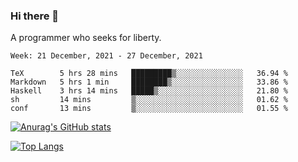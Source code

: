 ### Hi there 👋

<!--
**shejialuo/shejialuo** is a ✨ _special_ ✨ repository because its `README.md` (this file) appears on your GitHub profile.

Here are some ideas to get you started:

- 🔭 I’m currently working on ...
- 🌱 I’m currently learning ...
- 👯 I’m looking to collaborate on ...
- 🤔 I’m looking for help with ...
- 💬 Ask me about ...
- 📫 How to reach me: ...
- 😄 Pronouns: ...
- ⚡ Fun fact: ...
-->

A programmer who seeks for liberty.

<!--START_SECTION:waka-->
```text
Week: 21 December, 2021 - 27 December, 2021

TeX        5 hrs 28 mins   █████████▒░░░░░░░░░░░░░░░   36.94 % 
Markdown   5 hrs 1 min     ████████▒░░░░░░░░░░░░░░░░   33.86 % 
Haskell    3 hrs 14 mins   █████▒░░░░░░░░░░░░░░░░░░░   21.80 % 
sh         14 mins         ▒░░░░░░░░░░░░░░░░░░░░░░░░   01.62 % 
conf       13 mins         ▒░░░░░░░░░░░░░░░░░░░░░░░░   01.55 % 
```
<!--END_SECTION:waka-->

[![Anurag's GitHub stats](https://github-readme-stats.vercel.app/api?username=shejialuo&show_icons=true&theme=dracula)](https://github.com/anuraghazra/github-readme-stats)

[![Top Langs](https://github-readme-stats.vercel.app/api/top-langs/?username=shejialuo&layout=compact&hide=javascript,html,css,typescript,tex)](https://github.com/anuraghazra/github-readme-stats)
